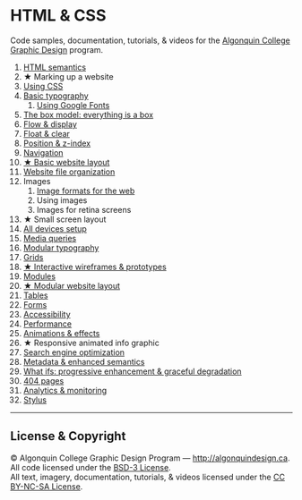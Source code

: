 # HTML & CSS

Code samples, documentation, tutorials, & videos for the [Algonquin College Graphic Design](http://algonquindesign.ca) program.

1. [HTML semantics](html-semantics)
2. ★ Marking up a website
3. [Using CSS](using-css)
4. [Basic typography](basic-typography)
	1. [Using Google Fonts](basic-typography/google-fonts)
5. [The box model: everything is a box](box-model)
6. [Flow & display](flow-display)
7. [Float & clear](float-clear)
8. [Position & z-index](position-zindex)
9. [Navigation](navigation)
10. [★ Basic website layout](basic-website)
11. [Website file organization](organization)
12. Images
	1. [Image formats for the web](image-formats)
	2. Using images
	3. Images for retina screens
13. ★ Small screen layout
14. [All devices setup](all-devices-setup)
15. [Media queries](media-queries)
16. [Modular typography](modular-typography)
17. [Grids](grids)
18. [★ Interactive wireframes & prototypes](interactive-wireframes-and-prototypes)
19. [Modules](modules)
20. [★ Modular website layout](modular-layout)
21. [Tables](tables)
22. [Forms](forms)
25. [Accessibility](accessibility)
26. [Performance](performance)
27. [Animations & effects](animations-effects)
28. ★ Responsive animated info graphic
28. [Search engine optimization](search-engine-optimization)
29. [Metadata & enhanced semantics](metadata-enhanced-semantics)
30. [What ifs: progressive enhancement & graceful degradation](what-ifs)
31. [404 pages](404-pages)
32. [Analytics & monitoring](analytics)
33. [Stylus](stylus)

---

## License & Copyright

© Algonquin College Graphic Design Program — <http://algonquindesign.ca>.	
All code licensed under the [BSD-3 License](LICENSE).	
All text, imagery, documentation, tutorials, & videos licensed under the [CC BY-NC-SA License](http://creativecommons.org/licenses/by-nc-sa/4.0/).
